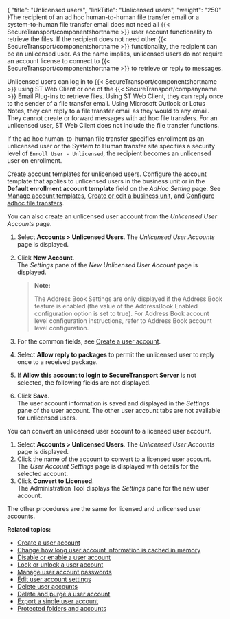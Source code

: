 {
    "title": "Unlicensed users",
    "linkTitle": "Unlicensed users",
    "weight": "250"
}The recipient of an ad hoc human-to-human file transfer email or a system-to-human file transfer email does not need all {{< SecureTransport/componentshortname  >}} user account functionality to retrieve the files. If the recipient does not need other {{< SecureTransport/componentshortname  >}} functionality, the recipient can be an unlicensed user. As the name implies, unlicensed users do not require an account license to connect to {{< SecureTransport/componentshortname  >}} to retrieve or reply to messages.

Unlicensed users can log in to {{< SecureTransport/componentshortname  >}} using ST Web Client or one of the {{< SecureTransport/companyname  >}} Email Plug-ins to retrieve files. Using ST Web Client, they can reply once to the sender of a file transfer email. Using Microsoft Outlook or Lotus Notes, they can reply to a file transfer email as they would to any email. They cannot create or forward messages with ad hoc file transfers. For an unlicensed user, ST Web Client does not include the file transfer functions.

If the ad hoc human-to-human file transfer specifies enrollment as an unlicensed user or the System to Human transfer site specifies a security level of `Enroll User - Unlicensed`, the recipient becomes an unlicensed user on enrollment.

Create account templates for unlicensed users. Configure the account template that applies to unlicensed users in the business unit or in the **Default enrollment account template** field on the *AdHoc Setting* page. See [Manage account templates](../../../c_st_advancedaccountadministration/c_st_accounttemplates/t_st_accounttemplates#top), [Create or edit a business unit](#Create), and [Configure adhoc file transfers](../../../c_st_setup/t_st_adhocconfiguration#SetupMenu_1217491348_1052091).

You can also create an unlicensed user account from the *Unlicensed User Accounts* page.

1.  Select **Accounts > Unlicensed Users**. The *Unlicensed User Accounts* page is displayed.

2.  Click **New Account**.  
    The *Settings* pane of the *New Unlicensed User Account* page is displayed.  

    > **Note:**
    >
    > The Address Book Settings are only displayed if the Address Book feature is enabled (the value of the AddressBook.Enabled configuration option is set to true). For Address Book account level configuration instructions, refer to Address Book account level configuration.

3.  For the common fields, see [Create a user account](../t_st_create_user_account#Unlicens).

4.  Select **Allow reply to packages** to permit the unlicensed user to reply once to a received package.

5.  If **Allow this account to login to SecureTransport Server** is not selected, the following fields are not displayed.

6.  Click **Save**.  
    The user account information is saved and displayed in the *Settings* pane of the user account. The other user account tabs are not available for unlicensed users.

You can convert an unlicensed user account to a licensed user account.

1.  Select **Accounts > Unlicensed Users**. The *Unlicensed User Accounts* page is displayed.
2.  Click the name of the account to convert to a licensed user account.  
    The *User Account Settings* page is displayed with details for the selected account.
3.  Click **Convert to Licensed**.  
    The Administration Tool displays the *Settings* pane for the new user account.

The other procedures are the same for licensed and unlicensed user accounts.

**Related topics:**

-   [Create a user account](../t_st_create_user_account)
-   [Change how long user account information is cached in memory](../t_st_change_how_long_user_account_information_is_cached)
-   [Disable or enable a user account](../t_st_disable_enable_user_account)
-   [Lock or unlock a user account](../t_st_lock_unlock_user_account)
-   [Manage user account passwords](../t_st_manage_user_account_passwords)
-   [Edit user account settings](../t_st_edit_user_account_settings)
-   [Delete user accounts](../t_st_delete_user_accounts)
-   [Delete and purge a user account](../t_st_delete_purge_user_account)
-   [Export a single user account](../t_st_export_single_user_account)
-   [Protected folders and accounts](../c_st_protected_folders_accounts)
